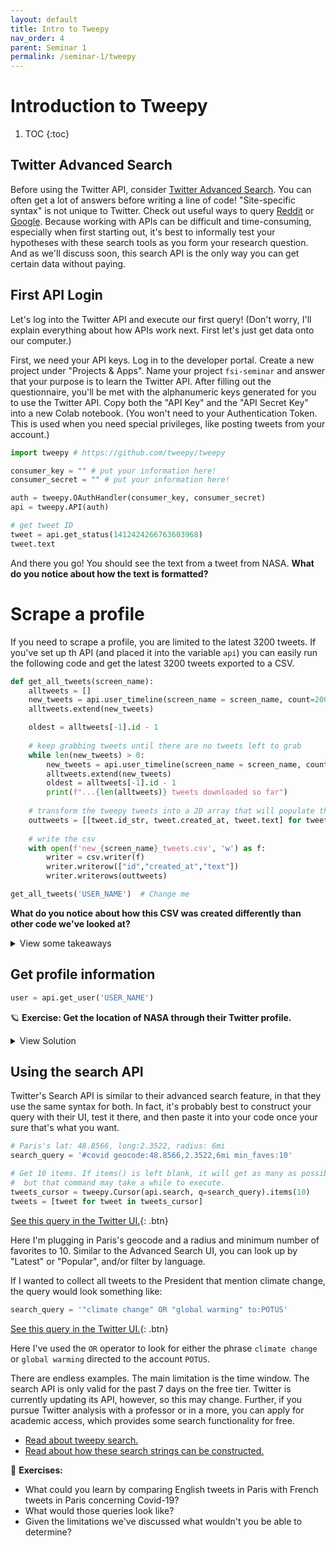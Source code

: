 ```yaml
---
layout: default
title: Intro to Tweepy
nav_order: 4
parent: Seminar 1
permalink: /seminar-1/tweepy
---
```


# Introduction to Tweepy

1. TOC
{:toc}

## Twitter Advanced Search

Before using the Twitter API, consider [Twitter Advanced Search](https://twitter.com/search-advanced?lang=en). You can often
get a lot of answers before writing a line of code! "Site-specific syntax" is
not unique to Twitter. Check out useful ways to query [Reddit](https://www.reddit.com/wiki/search/)
or [Google](https://support.google.com/websearch/answer/2466433?hl=en). Because
working with APIs can be difficult and time-consuming, especially when first
starting out, it's best to informally test your hypotheses with these search tools as you form your
research question. And as we'll discuss soon, this search API is the only way you can get certain data without paying.

## First API Login

Let's log into the Twitter API and execute our first query! (Don't worry, I'll
explain everything about how APIs work next. First let's just get data onto
our computer.)

First, we need your API keys. Log in to the developer portal.
Create a new project under "Projects & Apps". Name your project
`fsi-seminar` and answer that your purpose is to learn the Twitter API. 
After filling out the questionnaire, you'll be met with the alphanumeric keys
generated for you to use the Twitter API. Copy both the "API Key" and the
"API Secret Key" into a new Colab notebook. (You won't need to your Authentication
Token. This is used when you need special privileges, like posting tweets from
your account.)

```python
import tweepy # https://github.com/tweepy/tweepy

consumer_key = "" # put your information here!
consumer_secret = "" # put your information here!

auth = tweepy.OAuthHandler(consumer_key, consumer_secret)
api = tweepy.API(auth)

# get tweet ID
tweet = api.get_status(1412424266763603968)
tweet.text
```

And there you go! You should see the text from a tweet from NASA. 
**What do you notice about how the text is formatted?**

# Scrape a profile

If you need to scrape a profile, you are limited to the latest 3200 tweets.
If you've set up th API (and placed it into the variable `api`) you can 
easily run the following code and get the latest 3200 tweets exported to 
a CSV. 

```python
def get_all_tweets(screen_name):
    alltweets = []  
    new_tweets = api.user_timeline(screen_name = screen_name, count=200)
    alltweets.extend(new_tweets)

    oldest = alltweets[-1].id - 1
    
    # keep grabbing tweets until there are no tweets left to grab
    while len(new_tweets) > 0:
        new_tweets = api.user_timeline(screen_name = screen_name, count=200, max_id=oldest)
        alltweets.extend(new_tweets)
        oldest = alltweets[-1].id - 1
        print(f"...{len(alltweets)} tweets downloaded so far")
    
    # transform the tweepy tweets into a 2D array that will populate the csv 
    outtweets = [[tweet.id_str, tweet.created_at, tweet.text] for tweet in alltweets]
    
    # write the csv  
    with open(f'new_{screen_name}_tweets.csv', 'w') as f:
        writer = csv.writer(f)
        writer.writerow(["id","created_at","text"])
        writer.writerows(outtweets)

get_all_tweets('USER_NAME')  # Change me
```

**What do you notice about how this CSV was created differently than other code
we've looked at?**

<details> 
    <summary><a class="btn btn-purple">View some takeaways</a></summary>
    <ul>
        <li>Because we're using tweepy, we can get to the text and timestamp information straight from what tweepy calls a Tweet object. You can't do this with JSON, but tweepy already parsed the most important features and making them easily accessible.</li>
        <li>We're using python's <a href="https://docs.python.org/3/library/csv.html">csv library</a> instead of Pandas to write the CSV. If you're not analyzing the data and just want to make a CSV, using this library can be useful.</li>
    </ul>
</details>

## Get profile information

```python
user = api.get_user('USER_NAME')
```

🪐 **Exercise: Get the location of NASA through their Twitter profile.**

<details><summary><a class="btn btn-purple">View Solution</a></summary>
<script src="https://gist.github.com/kmcelwee/d23a027129b0b4f2026afb519a8873c5.js"></script>
</details>

## Using the search API

Twitter's Search API is similar to their advanced search feature, in that 
they use the same syntax for both. In fact, it's probably best to
construct your query with their UI, test it there, and then paste it into
your code once your sure that's what you want.

```python
# Paris's lat: 48.8566, long:2.3522, radius: 6mi
search_query = '#covid geocode:48.8566,2.3522,6mi min_faves:10'

# Get 10 items. If items() is left blank, it will get as many as possible,
#  but that command may take a while to execute.
tweets_cursor = tweepy.Cursor(api.search, q=search_query).items(10)
tweets = [tweet for tweet in tweets_cursor]
```

[See this query in the Twitter UI.](https://twitter.com/search?q=%23covid%20geocode%3A48.8566%2C2.3522%2C6mi%20min_faves%3A10&src=typed_query&f=live){: .btn}

Here I'm plugging in Paris's geocode and a radius and minimum number of favorites
to 10. Similar to the Advanced Search UI, you can look up by "Latest" or "Popular", 
and/or filter by language.

If I wanted to collect all tweets to the President that mention climate
change, the query would look something like:

```python
search_query = '"climate change" OR "global warming" to:POTUS'
```

[See this query in the Twitter UI.](https://twitter.com/search?q=%22climate%20change%22%20OR%20%22global%20warming%22%20to%3APOTUS&src=typed_query&f=live){: .btn}

Here I've used the `OR` operator to look for either the phrase `climate change`
or `global warming` directed to the account `POTUS`.

There are endless examples. The main limitation is the time window. 
The search API is only valid for the past 7 days on the
free tier. Twitter is currently updating its API, however, so this may change.
Further, if you pursue Twitter analysis with a professor or in a more, you can
apply for academic access, which provides some search functionality for free.

* [Read about tweepy search.](https://docs.tweepy.org/en/v3.5.0/api.html#help-methods)
* [Read about how these search strings can be constructed.](https://developer.twitter.com/en/docs/twitter-api/tweets/search/integrate/build-a-query)

🦠 **Exercises:**
* What could you learn by comparing English tweets in Paris with French tweets in Paris concerning Covid-19?
* What would those queries look like?
* Given the limitations we've discussed what wouldn't you be able to determine?

